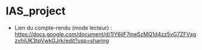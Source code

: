 # IAS_project

* Lien du compte-rendu (mode lecteur) : https://docs.google.com/document/d/1lY6ilF7meSzMQ1d4zz5vG7ZFVxgzvhiUK3tpVwkGJrk/edit?usp=sharing
